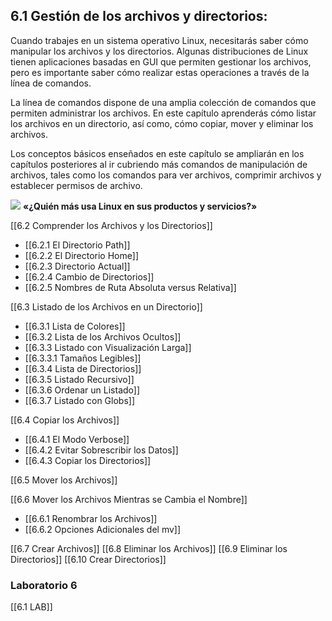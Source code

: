 ## 6.1 Gestión de los archivos y directorios:
Cuando trabajes en un sistema operativo Linux, necesitarás saber cómo manipular los archivos y los directorios. Algunas distribuciones de Linux tienen aplicaciones basadas en GUI que permiten gestionar los archivos, pero es importante saber cómo realizar estas operaciones a través de la línea de comandos.

La línea de comandos dispone de una amplia colección de comandos que permiten administrar los archivos. En este capítulo aprenderás cómo listar los archivos en un directorio, así como, cómo copiar, mover y eliminar los archivos.

Los conceptos básicos enseñados en este capítulo se ampliarán en los capítulos posteriores al ir cubriendo más comandos de manipulación de archivos, tales como los comandos para ver archivos, comprimir archivos y establecer permisos de archivo.

![](https://ndg-content-dev.s3.amazonaws.com/media/images/6-LPI-Graphics.png)
**«¿Quién más usa Linux en sus productos y servicios?»**

[[6.2 Comprender los Archivos y los Directorios]]
- [[6.2.1 El Directorio Path]]
- [[6.2.2 El Directorio Home]]
- [[6.2.3 Directorio Actual]]
- [[6.2.4 Cambio de Directorios]]
- [[6.2.5 Nombres de Ruta Absoluta versus Relativa]]

[[6.3 Listado de los Archivos en un Directorio]]
- [[6.3.1 Lista de Colores]]
- [[6.3.2 Lista de los Archivos Ocultos]]
- [[6.3.3 Listado con Visualización Larga]]
- [[6.3.3.1 Tamaños Legibles]]
- [[6.3.4 Lista de Directorios]]
- [[6.3.5 Listado Recursivo]]
- [[6.3.6 Ordenar un Listado]]
- [[6.3.7 Listado con Globs]]

[[6.4 Copiar los Archivos]]
- [[6.4.1 El Modo Verbose]]
- [[6.4.2 Evitar Sobrescribir los Datos]]
- [[6.4.3 Copiar los Directorios]]

[[6.5 Mover los Archivos]]

[[6.6 Mover los Archivos Mientras se Cambia el Nombre]]
- [[6.6.1 Renombrar los Archivos]]
- [[6.6.2 Opciones Adicionales del mv]]

[[6.7 Crear Archivos]]
[[6.8 Eliminar los Archivos]]
[[6.9 Eliminar los Directorios]]
[[6.10 Crear Directorios]]

### Laboratorio 6
[[6.1 LAB]]